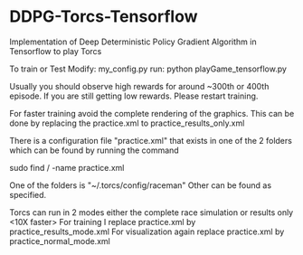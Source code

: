 # DDPG-Torcs-Tensorflow
Implementation of Deep Deterministic Policy Gradient Algorithm in Tensorflow to play Torcs 

To train or Test 
Modify: my_config.py
run: python playGame_tensorflow.py

Usually you should observe high rewards for around ~300th or 400th episode. If you are still getting low rewards. Please restart training. 

For faster training avoid the complete rendering of the graphics. This can be done by replacing the practice.xml to practice_results_only.xml

There is a configuration file "practice.xml" that exists in one of the 2 folders which can be found by running the command

sudo find / -name practice.xml

One of the folders is "~/.torcs/config/raceman"
Other can be found as specified.

Torcs can run in 2 modes either the complete race simulation or results only <10X faster>
For training I replace practice.xml by practice_results_mode.xml
For visualization again replace practice.xml by practice_normal_mode.xml

